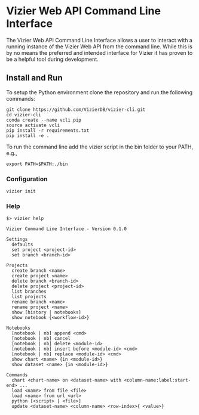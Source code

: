 # Vizier Web API Command Line Interface

The Vizier Web API Command Line Interface allows a user to interact with a running instance of the Vizier Web API from the command line. While this is by no means the preferred and intended interface for Vizier it has proven to be a helpful tool during development.

## Install and Run

To setup the Python environment clone the repository and run the following commands:

```
git clone https://github.com/VizierDB/vizier-cli.git
cd vizier-cli
conda create --name vcli pip
source activate vcli
pip install -r requirements.txt
pip install -e .
```

To run the command line add the vizier script in the bin folder to your PATH, e.g.,

```
export PATH=$PATH:./bin
```

### Configuration

```
vizier init
```


### Help

```
$> vizier help

Vizier Command Line Interface - Version 0.1.0

Settings
  defaults
  set project <project-id>
  set branch <branch-id>

Projects
  create branch <name>
  create project <name>
  delete branch <branch-id>
  delete project <project-id>
  list branches
  list projects
  rename branch <name>
  rename project <name>
  show [history | notebooks]
  show notebook {<workflow-id>}

Notebooks
  [notebook | nb] append <cmd>
  [notebook | nb] cancel
  [notebook | nb] delete <module-id>
  [notebook | nb] insert before <module-id> <cmd>
  [notebook | nb] replace <module-id> <cmd>
  show chart <name> {in <module-id>}
  show dataset <name> {in <module-id>}

Commands
  chart <chart-name> on <dataset-name> with <column-name:label:start-end> ...
  load <name> from file <file>
  load <name> from url <url>
  python [<script> | <file>]
  update <dataset-name> <column-name> <row-index>{ <value>}
```
